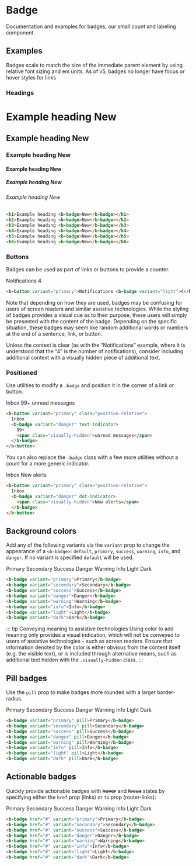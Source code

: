 # Badge

Documentation and examples for badges, our small count and labeling component.

## Examples

Badges scale to match the size of the immediate parent element by using relative font sizing and em units. As of v5, badges no longer have focus or hover styles for links

### Headings

<ClientOnly>
    <b-card class="mt-2">
        <h1>Example heading <b-badge>New</b-badge></h1>
        <h2 class="border-0 pb-0">Example heading <b-badge>New</b-badge></h2>
        <h3>Example heading <b-badge>New</b-badge></h3>
        <h4>Example heading <b-badge>New</b-badge></h4>
        <h5>Example heading <b-badge>New</b-badge></h5>
        <h6>Example heading <b-badge>New</b-badge></h6>
    </b-card>
</ClientOnly>

```html
<h1>Example heading <b-badge>New</b-badge></h1>
<h2>Example heading <b-badge>New</b-badge></h2>
<h3>Example heading <b-badge>New</b-badge></h3>
<h4>Example heading <b-badge>New</b-badge></h4>
<h5>Example heading <b-badge>New</b-badge></h5>
<h6>Example heading <b-badge>New</b-badge></h6>
```

### Buttons

Badges can be used as part of links or buttons to provide a counter.

<ClientOnly>
    <b-card>
        <b-button variant="primary">
            Notifications <b-badge variant="light">4</b-badge>
        </b-button>
    </b-card>
</ClientOnly>

```html
<b-button variant="primary">Notifications <b-badge variant="light">4</b-badge></b-button>
```

Note that depending on how they are used, badges may be confusing for users of screen readers and similar assistive technologies. While the styling of badges provides a visual cue as to their purpose, these users will simply be presented with the content of the badge. Depending on the specific situation, these badges may seem like random additional words or numbers at the end of a sentence, link, or button.

Unless the context is clear (as with the “Notifications” example, where it is understood that the “4” is the number of notifications), consider including additional context with a visually hidden piece of additional text.

### Positioned

Use utilities to modify a `.badge` and position it in the corner of a link or button.

<ClientOnly>
    <b-card>
        <b-button variant="primary" class="position-relative">
            Inbox
            <b-badge variant="danger" text-indicator>
                99+
                <span class="visually-hidden">unread messages</span>
            </b-badge>
        </b-button>
    </b-card>
</ClientOnly>

```html
<b-button variant="primary" class="position-relative">
  Inbox
  <b-badge variant="danger" text-indicator>
    99+
    <span class="visually-hidden">unread messages</span>
  </b-badge>
</b-button>
```

You can also replace the `.badge` class with a few more utilities without a count for a more generic indicator.

<ClientOnly>
    <b-card>
        <b-button variant="primary" class="position-relative">
            Inbox
            <b-badge variant="danger" dot-indicator>
                <span class="visually-hidden">New alerts</span>
            </b-badge>
        </b-button>
    </b-card>
</ClientOnly>

```html
<b-button variant="primary" class="position-relative">
  Inbox
  <b-badge variant="danger" dot-indicator>
    <span class="visually-hidden">New alerts</span>
  </b-badge>
</b-button>
```

## Background colors

Add any of the following variants via the `variant` prop to change the appearance of a `<b-badge>`: `default`, `primary`, `success`, `warning`, `info`, and `danger`. If no variant is specified `default` will be used.

<ClientOnly>
    <b-card>
        <b-badge variant="primary">Primary</b-badge>
        <b-badge variant="secondary">Secondary</b-badge>
        <b-badge variant="success">Success</b-badge>
        <b-badge variant="danger">Danger</b-badge>
        <b-badge variant="warning">Warning</b-badge>
        <b-badge variant="info">Info</b-badge>
        <b-badge variant="light">Light</b-badge>
        <b-badge variant="dark">Dark</b-badge>
    </b-card>
</ClientOnly>

```html
<b-badge variant="primary">Primary</b-badge>
<b-badge variant="secondary">Secondary</b-badge>
<b-badge variant="success">Success</b-badge>
<b-badge variant="danger">Danger</b-badge>
<b-badge variant="warning">Warning</b-badge>
<b-badge variant="info">Info</b-badge>
<b-badge variant="light">Light</b-badge>
<b-badge variant="dark">Dark</b-badge>
```

::: tip Conveying meaning to assistive technologies
Using color to add meaning only provides a visual indication, which will not be conveyed to users of assistive technologies – such as screen readers. Ensure that information denoted by the color is either obvious from the content itself (e.g. the visible text), or is included through alternative means, such as additional text hidden with the `.visually-hidden` class.
:::

## Pill badges

Use the `pill` prop to make badges more rounded with a larger border-radius.

<ClientOnly>
    <b-card>
        <b-badge variant="primary" pill>Primary</b-badge>
        <b-badge variant="secondary" pill>Secondary</b-badge>
        <b-badge variant="success" pill>Success</b-badge>
        <b-badge variant="danger" pill>Danger</b-badge>
        <b-badge variant="warning" pill>Warning</b-badge>
        <b-badge variant="info" pill>Info</b-badge>
        <b-badge variant="light" pill>Light</b-badge>
        <b-badge variant="dark" pill>Dark</b-badge>
    </b-card>
</ClientOnly>

```html
<b-badge variant="primary" pill>Primary</b-badge>
<b-badge variant="secondary" pill>Secondary</b-badge>
<b-badge variant="success" pill>Success</b-badge>
<b-badge variant="danger" pill>Danger</b-badge>
<b-badge variant="warning" pill>Warning</b-badge>
<b-badge variant="info" pill>Info</b-badge>
<b-badge variant="light" pill>Light</b-badge>
<b-badge variant="dark" pill>Dark</b-badge>
```

## Actionable badges

Quickly provide actionable badges with ~~hover~~ and ~~focus~~ states by specifying either the `href` prop (links) or `to` prop (router-links):

<ClientOnly>
  <b-card>
    <b-badge href="#" variant="primary">Primary</b-badge>
    <b-badge href="#" variant="secondary">Secondary</b-badge>
    <b-badge href="#" variant="success">Success</b-badge>
    <b-badge href="#" variant="danger">Danger</b-badge>
    <b-badge href="#" variant="warning">Warning</b-badge>
    <b-badge href="#" variant="info">Info</b-badge>
    <b-badge href="#" variant="light">Light</b-badge>
    <b-badge href="#" variant="dark">Dark</b-badge>
  </b-card>
</ClientOnly>

```html
<b-badge href="#" variant="primary">Primary</b-badge>
<b-badge href="#" variant="secondary">Secondary</b-badge>
<b-badge href="#" variant="success">Success</b-badge>
<b-badge href="#" variant="danger">Danger</b-badge>
<b-badge href="#" variant="warning">Warning</b-badge>
<b-badge href="#" variant="info">Info</b-badge>
<b-badge href="#" variant="light">Light</b-badge>
<b-badge href="#" variant="dark">Dark</b-badge>
```

<ClientOnly>
    <ComponentReference></ComponentReference>
</ClientOnly>
